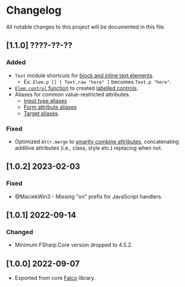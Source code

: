 # Changelog

All notable changes to this project will be documented in this file.

## [1.1.0] ????-??-??

### Added

- `Text` module shortcuts for [block and inline text elements](https://github.com/pimbrouwers/Falco.Markup/commit/698dc18c0cff68963d940acad6f3ef6236408aa3).
    - Ex: `Elem.p [] [ Text.raw "here" ]` becomes `Text.p "here"`.
- [`Elem.control` function](https://github.com/pimbrouwers/Falco.Markup/commit/d37781f00b8a03e81d6d91f2b5d3de8d3ea3b06b#diff-818bc527331da89889c0b1327a3ab4246c46da1765f3316c3d7524e25d9e47f1R367) to created [labelled controls](https://developer.mozilla.org/en-US/docs/Web/HTML/Element/label).
- Aliases for common value-restricted attributes.
    - [Input type aliases](https://github.com/pimbrouwers/Falco.Markup/commit/c178c2b32b21945c64efb6fbfbcb4063249c5926#diff-77db9ea3c76df965322b32745ae581fa169b279d8ee42f882e76787c1e9a4e44R443)
    - [Form attribute aliases](https://github.com/pimbrouwers/Falco.Markup/commit/9f8a50623b1b7004f8ced3357b1656048be053d5)
    - [Target aliases](https://github.com/pimbrouwers/Falco.Markup/commit/118e8fd47d6418143ef76b904413634976f76448#diff-77db9ea3c76df965322b32745ae581fa169b279d8ee42f882e76787c1e9a4e44R443).

### Fixed

- Optimized `Attr.merge` to [smartly combine attributes](https://github.com/pimbrouwers/Falco.Markup/commit/c178c2b32b21945c64efb6fbfbcb4063249c5926), concatenating additive attributes (i.e., class, style etc.) replacing when not.

## [1.0.2] 2023-02-03

### Fixed

- @MaciekWin3 - Missing "on" prefix for JavaScript handlers.

## [1.0.1] 2022-09-14

### Changed

- Minimum FSharp.Core version dropped to 4.5.2.

## [1.0.0] 2022-09-07

- Exported from core [Falco](https://github.com/pimbrouwers/Falco) library.